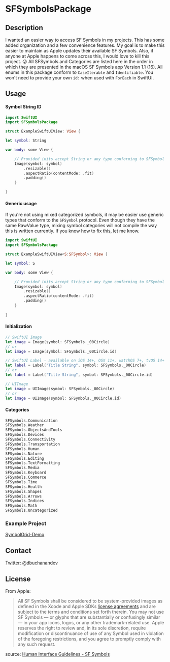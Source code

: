 # SFSymbolsPackage

## Description
I wanted an easier way to access SF Symbols in my projects. This has some added organization and a few convenience features.
My goal is to make this easier to maintain as Apple updates their available SF Symbols.
Also, if anyone at Apple happens to come across this, I would love to kill this project. 😜
All SFSymbols and Categories are listed here in the order in which they are presented in the macOS SF Symbols app Version 1.1 (16).
All enums in this package conform to `CaseIterable` and `Identifiable`. You won't need to provide your own `id:` when used with `ForEach` in SwiftUI.

## Usage
#### Symbol String ID
```swift
import SwiftUI
import SFSymbolsPackage

struct ExampleSwiftUIView: View {

let symbol: String

var body: some View {

    // Provided inits accept String or any type conforming to SFSymbol protocol
    Image(symbol: symbol)
        .resizable()
        .aspectRatio(contentMode: .fit)
        .padding()
    }

}
```

#### Generic usage
If you're not using mixed categorized symbols, it may be easier use generic types that conform to the `SFSymbol` protocol.
Even though they have the same RawValue type, mixing symbol categories will not compile the way this is written currently. If you know how to fix this, let me know.
```swift
import SwiftUI
import SFSymbolsPackage

struct ExampleSwiftUIView<S:SFSymbol>: View {

let symbol: S

var body: some View {

    // Provided inits accept String or any type conforming to SFSymbol protocol
    Image(symbol: symbol)
        .resizable()
        .aspectRatio(contentMode: .fit)
        .padding()
    }
    
}
```

#### Initialization
```swift
// SwiftUI Image
let image = Image(symbol: SFSymbols._00Circle)
// or
let image = Image(symbol: SFSymbols._00Circle.id)
```
```swift
// SwiftUI Label - available on iOS 14+, OSX 11+, watchOS 7+, tvOS 14+
let label = Label("Title String", symbol: SFSymbols._00Circle)
// or
let label = Label("Title String", symbol: SFSymbols._00Circle.id)
```
```swift
// UIImage
let image = UIImage(symbol: SFSymbols._00Circle)
// or
let image = UIImage(symbol: SFSymbols._00Circle.id)
```

#### Categories
```swift
SFSymbols.Communication
SFSymbols.Weather
SFSymbols.ObjectsAndTools
SFSymbols.Devices
SFSymbols.Connectivity
SFSymbols.Transportation
SFSymbols.Human
SFSymbols.Nature
SFSymbols.Editing
SFSymbols.TextFormatting
SFSymbols.Media
SFSymbols.Keyboard
SFSymbols.Commerce
SFSymbols.Time
SFSymbols.Health
SFSymbols.Shapes
SFSymbols.Arrows
SFSymbols.Indices
SFSymbols.Math
SFSymbols.Uncategorized
```

### Example Project
[SymbolGrid-Demo](https://github.com/donavoncade/SymbolGrid-Demo/)

## Contact
[Twitter: @dbuchanandev](https://twitter.com/dbuchanandev)

## License
From Apple:
> All SF Symbols shall be considered to be system-provided images as defined in the Xcode and Apple SDKs [license agreements](https://developer.apple.com/terms/) and are subject to the terms and conditions set forth therein. You may not use SF Symbols — or glyphs that are substantially or confusingly similar — in your app icons, logos, or any other trademark-related use. Apple reserves the right to review and, in its sole discretion, require modification or discontinuance of use of any Symbol used in violation of the foregoing restrictions, and you agree to promptly comply with any such request.
>
source: [Human Interface Guidelines - SF Symbols](https://developer.apple.com/design/human-interface-guidelines/sf-symbols/overview/)

